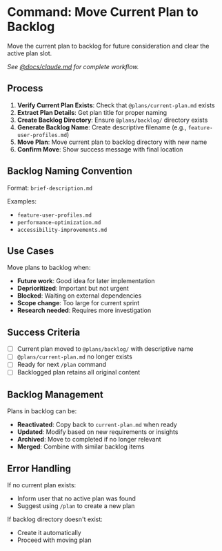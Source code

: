 # Command: Move Current Plan to Backlog

Move the current plan to backlog for future consideration and clear the active plan slot.

_See [@docs/claude.md](../docs/claude.md) for complete workflow._

## Process

1. **Verify Current Plan Exists**: Check that `@plans/current-plan.md` exists
2. **Extract Plan Details**: Get plan title for proper naming
3. **Create Backlog Directory**: Ensure `@plans/backlog/` directory exists
4. **Generate Backlog Name**: Create descriptive filename (e.g., `feature-user-profiles.md`)
5. **Move Plan**: Move current plan to backlog directory with new name
6. **Confirm Move**: Show success message with final location

## Backlog Naming Convention

Format: `brief-description.md`

Examples:

- `feature-user-profiles.md`
- `performance-optimization.md`
- `accessibility-improvements.md`

## Use Cases

Move plans to backlog when:

- **Future work**: Good idea for later implementation
- **Deprioritized**: Important but not urgent
- **Blocked**: Waiting on external dependencies
- **Scope change**: Too large for current sprint
- **Research needed**: Requires more investigation

## Success Criteria

- [ ] Current plan moved to `@plans/backlog/` with descriptive name
- [ ] `@plans/current-plan.md` no longer exists
- [ ] Ready for next `/plan` command
- [ ] Backlogged plan retains all original content

## Backlog Management

Plans in backlog can be:

- **Reactivated**: Copy back to `current-plan.md` when ready
- **Updated**: Modify based on new requirements or insights
- **Archived**: Move to completed if no longer relevant
- **Merged**: Combine with similar backlog items

## Error Handling

If no current plan exists:

- Inform user that no active plan was found
- Suggest using `/plan` to create a new plan

If backlog directory doesn't exist:

- Create it automatically
- Proceed with moving plan
